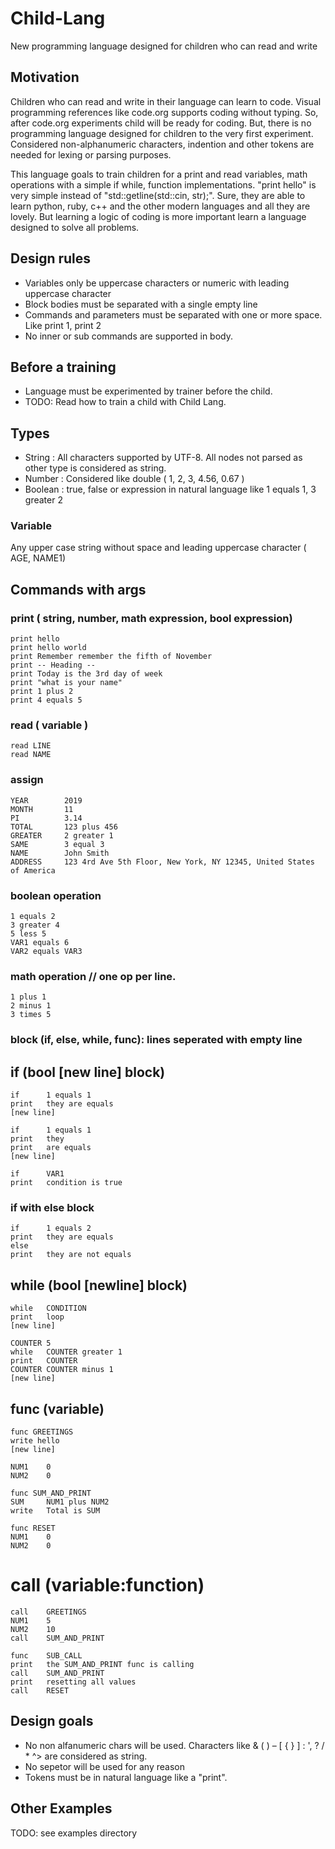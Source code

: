 # Child-Lang
New programming language designed for children who can read and write

## Motivation
Children who can read and write in their language can learn to code. Visual programming references like code.org supports coding without typing. So, after code.org experiments child will be ready for coding. But, there is no programming language designed for children to the very first experiment. Considered non-alphanumeric characters, indention and other tokens are needed for lexing or parsing purposes.

This language goals to train children for a print and read variables, math operations with a simple if while, function implementations. "print hello" is very simple instead of "std::getline(std::cin, str);". Sure, they are able to learn python, ruby, c++ and the other modern languages and all they are lovely. But learning a logic of coding is more important learn a language designed to solve all problems.

## Design rules
- Variables only be uppercase characters or numeric with leading uppercase character
- Block bodies must be separated with a single empty line
- Commands and parameters must be separated with one or more space. Like print 1, print  2
- No inner or sub commands are supported in body.

## Before a training
- Language must be experimented by trainer before the child.
- TODO: Read how to train a child with Child Lang.

## Types
- String    : All characters supported by UTF-8. All nodes not parsed as other type is considered as string.
- Number    : Considered like double ( 1, 2, 3, 4.56, 0.67 )
- Boolean   : true, false or expression in natural language like 1 equals 1, 3 greater 2

### Variable
Any upper case string without space and leading uppercase character ( AGE, NAME1)

## Commands with args
### print ( string, number, math expression, bool expression)
    print hello
    print hello world
    print Remember remember the fifth of November
    print -- Heading --
    print Today is the 3rd day of week
    print "what is your name"
    print 1 plus 2
    print 4 equals 5
    
### read ( variable )
    read LINE
    read NAME
    
### assign
    YEAR        2019
    MONTH       11
    PI          3.14
    TOTAL       123 plus 456
    GREATER     2 greater 1
    SAME        3 equal 3
    NAME        John Smith
    ADDRESS     123 4rd Ave 5th Floor, New York, NY 12345, United States of America

### boolean operation
    1 equals 2
    3 greater 4
    5 less 5
    VAR1 equals 6
    VAR2 equals VAR3
    
### math operation // one op per line.
    1 plus 1
    2 minus 1
    3 times 5
    
### block (if, else, while, func): lines seperated with empty line

## if (bool [new line] block)
    if      1 equals 1
    print   they are equals
    [new line]
    
    if      1 equals 1
    print   they
    print   are equals
    [new line]
    
    if      VAR1
    print   condition is true

### if with else block
    if      1 equals 2
    print   they are equals
    else
    print   they are not equals
    
## while (bool [newline] block)
    while   CONDITION
    print   loop
    [new line]
    
    COUNTER 5
    while   COUNTER greater 1
    print   COUNTER
    COUNTER COUNTER minus 1
    [new line]
    
## func (variable)
    func GREETINGS
    write hello
    [new line]
    
    NUM1    0
    NUM2    0
    
    func SUM_AND_PRINT
    SUM     NUM1 plus NUM2
    write   Total is SUM
    
    func RESET
    NUM1    0
    NUM2    0
    
# call (variable:function)
    call    GREETINGS
    NUM1    5
    NUM2    10
    call    SUM_AND_PRINT
    
    func    SUB_CALL
    print   the SUM_AND_PRINT func is calling
    call    SUM_AND_PRINT
    print   resetting all values
    call    RESET

## Design goals
- No non alfanumeric chars will be used. Characters like & ( ) – [ { } ] : ', ? / * ^> are considered as string.
- No sepetor will be used for any reason
- Tokens must be in natural language like a "print".

## Other Examples
TODO: see examples directory

